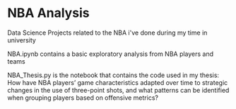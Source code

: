 # NBA Analysis
Data Science Projects related to the NBA i've done during my time in university

NBA.ipynb contains a basic exploratory analysis from NBA players and teams

NBA_Thesis.py is the notebook that contains the code used in my thesis: 
How have NBA players’ game characteristics adapted over time to strategic changes in the use of three-point shots, and what patterns can be identified when grouping players based on offensive metrics? 

